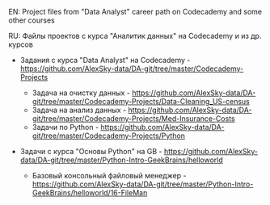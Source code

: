 EN: Project files from "Data Analyst" career path on Codecademy and some other courses

RU: Файлы проектов с курса "Аналитик данных" на Codecademy и из др. курсов

- Задания с курса "Data Analyst" на Codecademy - https://github.com/AlexSky-data/DA-git/tree/master/Codecademy-Projects
	- Задача на очистку данных - https://github.com/AlexSky-data/DA-git/tree/master/Codecademy-Projects/Data-Cleaning_US-census
	- Задача на анализ данных - https://github.com/AlexSky-data/DA-git/tree/master/Codecademy-Projects/Med-Insurance-Costs
	- Задачи по Python - https://github.com/AlexSky-data/DA-git/tree/master/Codecademy-Projects/Python
- Задачи с курса "Основы Python" на GB - https://github.com/AlexSky-data/DA-git/tree/master/Python-Intro-GeekBrains/helloworld

	- Базовый консольный файловый менеджер - https://github.com/AlexSky-data/DA-git/tree/master/Python-Intro-GeekBrains/helloworld/16-FileMan

